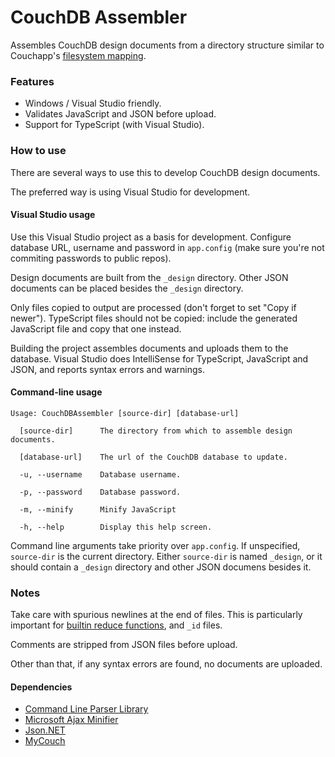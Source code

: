 # CouchDB Assembler

Assembles CouchDB design documents from a directory structure similar to Couchapp's [filesystem
mapping](https://github.com/couchapp/couchapp/wiki/Complete-Filesystem-to-Design-Doc-Mapping-Example).


### Features

* Windows / Visual Studio friendly.
* Validates JavaScript and JSON before upload.
* Support for TypeScript (with Visual Studio).


### How to use

There are several ways to use this to develop CouchDB design documents.

The preferred way is using Visual Studio for development.


#### Visual Studio usage

Use this Visual Studio project as a basis for development. Configure database URL, username and password in `app.config` (make sure you're not commiting passwords to public repos).

Design documents are built from the `_design` directory. Other JSON documents can be placed besides the `_design` directory.

Only files copied to output are processed (don't forget to set "Copy if newer"). TypeScript files should not be copied: include the generated JavaScript file and copy that one instead.

Building the project assembles documents and uploads them to the database. Visual Studio does IntelliSense for TypeScript, JavaScript and JSON, and reports syntax errors and warnings.

#### Command-line usage

```
Usage: CouchDBAssembler [source-dir] [database-url]

  [source-dir]      The directory from which to assemble design documents.

  [database-url]    The url of the CouchDB database to update.

  -u, --username    Database username.

  -p, --password    Database password.

  -m, --minify      Minify JavaScript

  -h, --help        Display this help screen.
```

Command line arguments take priority over `app.config`. If unspecified, `source-dir` is the current directory.
Either `source-dir` is named `_design`, or it should contain a `_design` directory and other JSON documens besides it.


### Notes

Take care with spurious newlines at the end of files. This is particularly important for [builtin reduce functions](http://docs.couchdb.org/en/latest/couchapp/ddocs.html#reducefun-builtin), and `_id` files.

Comments are stripped from JSON files before upload.

Other than that, if any syntax errors are found, no documents are uploaded.


#### Dependencies

* [Command Line Parser Library](https://www.nuget.org/packages/CommandLineParser)
* [Microsoft Ajax Minifier](https://www.nuget.org/packages/AjaxMin/)
* [Json.NET](https://www.nuget.org/packages/Newtonsoft.Json)
* [MyCouch](https://www.nuget.org/packages/MyCouch/)
